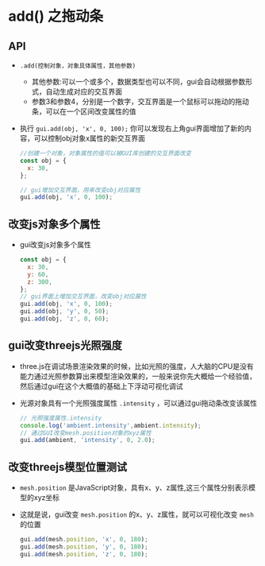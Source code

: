 # add() 之拖动条

## API

+ `.add(控制对象，对象具体属性，其他参数)`

  + 其他参数:可以一个或多个，数据类型也可以不同，gui会自动根据参数形式，自动生成对应的交互界面
  + 参数3和参数4，分别是一个数字，交互界面是一个鼠标可以拖动的拖动条，可以在一个区间改变属性的值

+ 执行 `gui.add(obj, 'x', 0, 100);` 你可以发现右上角gui界面增加了新的内容，可以控制obj对象x属性的新交互界面

  ```js
  //创建一个对象，对象属性的值可以被GUI库创建的交互界面改变
  const obj = {
    x: 30,
  };

  // gui增加交互界面，用来改变obj对应属性
  gui.add(obj, 'x', 0, 100);
  ```

## 改变js对象多个属性

+ gui改变js对象多个属性

  ```js
  const obj = {
    x: 30,
    y: 60,
    z: 300,
  };
  // gui界面上增加交互界面，改变obj对应属性
  gui.add(obj, 'x', 0, 100);
  gui.add(obj, 'y', 0, 50);
  gui.add(obj, 'z', 0, 60);
  ```

## gui改变threejs光照强度

+ three.js在调试场景渲染效果的时候，比如光照的强度，人大脑的CPU是没有能力通过光照参数算出来模型渲染效果的，一般来说你先大概给一个经验值，然后通过gui在这个大概值的基础上下浮动可视化调试

+ 光源对象具有一个光照强度属性 `.intensity` ，可以通过gui拖动条改变该属性

  ```js
  // 光照强度属性.intensity
  console.log('ambient.intensity',ambient.intensity);
  // 通过GUI改变mesh.position对象的xyz属性
  gui.add(ambient, 'intensity', 0, 2.0);
  ```

## 改变threejs模型位置测试

+ `mesh.position` 是JavaScript对象，具有x、y、z属性,这三个属性分别表示模型的xyz坐标
+ 这就是说，gui改变 `mesh.position` 的x、y、z属性，就可以可视化改变 `mesh` 的位置

  ```js
  gui.add(mesh.position, 'x', 0, 180);
  gui.add(mesh.position, 'y', 0, 180);
  gui.add(mesh.position, 'z', 0, 180);
  ```
